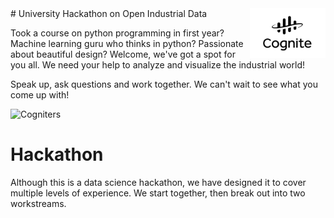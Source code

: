 <a href="https://cognite.com/">
    <img src="https://github.com/cognitedata/cognite-sdk-python/blob/master/img/cognite_logo.png" alt="Cognite logo" title="Cognite" align="right" height="80" />
</a>
# University Hackathon on Open Industrial Data

Took a course on python programming in first year? Machine learning guru who thinks in python? Passionate about beautiful design? Welcome, we've got a spot for you all. We need your help to analyze and visualize the industrial world!

Speak up, ask questions and work together. We can't wait to see what you come up with!

![Cogniters](Cogniters.png)

# Hackathon
Although this is a data science hackathon, we have designed it to cover multiple levels of experience. We start together, then break out into two workstreams.

